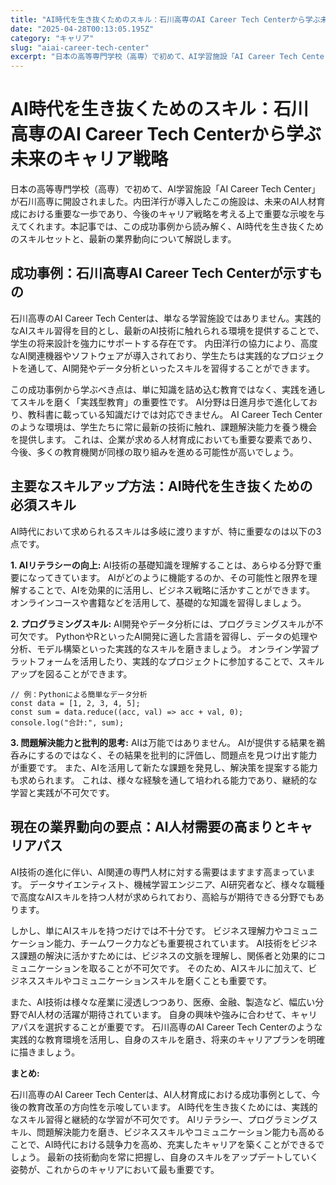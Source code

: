 ```yaml
---
title: "AI時代を生き抜くためのスキル：石川高専のAI Career Tech Centerから学ぶ未来のキャリア戦略"
date: "2025-04-28T00:13:05.195Z"
category: "キャリア"
slug: "aiai-career-tech-center"
excerpt: "日本の高等専門学校（高専）で初めて、AI学習施設「AI Career Tech Center」が石川高専に開設されました。内田洋行が導入したこの施設は、未来のAI人材育成における重要な一歩であり、今後のキャリア戦略を考える上で重要な示唆を与えてくれます。本記事では、この成功事例から読み解く、AI時代..."
---
```


# AI時代を生き抜くためのスキル：石川高専のAI Career Tech Centerから学ぶ未来のキャリア戦略

日本の高等専門学校（高専）で初めて、AI学習施設「AI Career Tech Center」が石川高専に開設されました。内田洋行が導入したこの施設は、未来のAI人材育成における重要な一歩であり、今後のキャリア戦略を考える上で重要な示唆を与えてくれます。本記事では、この成功事例から読み解く、AI時代を生き抜くためのスキルセットと、最新の業界動向について解説します。


## 成功事例：石川高専AI Career Tech Centerが示すもの

石川高専のAI Career Tech Centerは、単なる学習施設ではありません。実践的なAIスキル習得を目的とし、最新のAI技術に触れられる環境を提供することで、学生の将来設計を強力にサポートする存在です。  内田洋行の協力により、高度なAI関連機器やソフトウェアが導入されており、学生たちは実践的なプロジェクトを通して、AI開発やデータ分析といったスキルを習得することができます。

この成功事例から学ぶべき点は、単に知識を詰め込む教育ではなく、実践を通してスキルを磨く「実践型教育」の重要性です。  AI分野は日進月歩で進化しており、教科書に載っている知識だけでは対応できません。  AI Career Tech Centerのような環境は、学生たちに常に最新の技術に触れ、課題解決能力を養う機会を提供します。  これは、企業が求める人材育成においても重要な要素であり、今後、多くの教育機関が同様の取り組みを進める可能性が高いでしょう。


## 主要なスキルアップ方法：AI時代を生き抜くための必須スキル

AI時代において求められるスキルは多岐に渡りますが、特に重要なのは以下の3点です。

**1. AIリテラシーの向上:**  AI技術の基礎知識を理解することは、あらゆる分野で重要になってきています。  AIがどのように機能するのか、その可能性と限界を理解することで、AIを効果的に活用し、ビジネス戦略に活かすことができます。  オンラインコースや書籍などを活用して、基礎的な知識を習得しましょう。

**2. プログラミングスキル:**  AI開発やデータ分析には、プログラミングスキルが不可欠です。  PythonやRといったAI開発に適した言語を習得し、データの処理や分析、モデル構築といった実践的なスキルを磨きましょう。  オンライン学習プラットフォームを活用したり、実践的なプロジェクトに参加することで、スキルアップを図ることができます。

```
// 例：Pythonによる簡単なデータ分析
const data = [1, 2, 3, 4, 5];
const sum = data.reduce((acc, val) => acc + val, 0);
console.log("合計:", sum);
```

**3. 問題解決能力と批判的思考:**  AIは万能ではありません。  AIが提供する結果を鵜呑みにするのではなく、その結果を批判的に評価し、問題点を見つけ出す能力が重要です。  また、AIを活用して新たな課題を発見し、解決策を提案する能力も求められます。  これは、様々な経験を通して培われる能力であり、継続的な学習と実践が不可欠です。


## 現在の業界動向の要点：AI人材需要の高まりとキャリアパス

AI技術の進化に伴い、AI関連の専門人材に対する需要はますます高まっています。  データサイエンティスト、機械学習エンジニア、AI研究者など、様々な職種で高度なAIスキルを持つ人材が求められており、高給与が期待できる分野でもあります。

しかし、単にAIスキルを持つだけでは不十分です。  ビジネス理解力やコミュニケーション能力、チームワーク力なども重要視されています。  AI技術をビジネス課題の解決に活かすためには、ビジネスの文脈を理解し、関係者と効果的にコミュニケーションを取ることが不可欠です。  そのため、AIスキルに加えて、ビジネススキルやコミュニケーションスキルを磨くことも重要です。

また、AI技術は様々な産業に浸透しつつあり、医療、金融、製造など、幅広い分野でAI人材の活躍が期待されています。  自身の興味や強みに合わせて、キャリアパスを選択することが重要です。  石川高専のAI Career Tech Centerのような実践的な教育環境を活用し、自身のスキルを磨き、将来のキャリアプランを明確に描きましょう。


**まとめ:**

石川高専のAI Career Tech Centerは、AI人材育成における成功事例として、今後の教育改革の方向性を示唆しています。  AI時代を生き抜くためには、実践的なスキル習得と継続的な学習が不可欠です。  AIリテラシー、プログラミングスキル、問題解決能力を磨き、ビジネススキルやコミュニケーション能力も高めることで、AI時代における競争力を高め、充実したキャリアを築くことができるでしょう。  最新の技術動向を常に把握し、自身のスキルをアップデートしていく姿勢が、これからのキャリアにおいて最も重要です。
